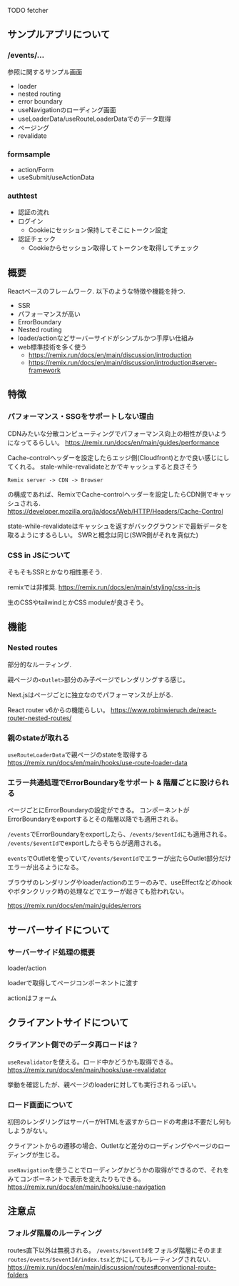 TODO fetcher

## サンプルアプリについて
### /events/...
参照に関するサンプル画面

- loader
- nested routing
- error boundary
- useNavigationのローディング画面
- useLoaderData/useRouteLoaderDataでのデータ取得
- ページング
- revalidate

### formsample

- action/Form
- useSubmit/useActionData

### authtest

- 認証の流れ
- ログイン
    - Cookieにセッション保持してそこにトークン設定
- 認証チェック
    - Cookieからセッション取得してトークンを取得してチェック



## 概要
Reactベースのフレームワーク.
以下のような特徴や機能を持つ.

- SSR
- パフォーマンスが高い
- ErrorBoundary
- Nested routing
- loader/actionなどサーバーサイドがシンプルかつ手厚い仕組み
- web標準技術を多く使う
    - https://remix.run/docs/en/main/discussion/introduction
    - https://remix.run/docs/en/main/discussion/introduction#server-framework


## 特徴
### パフォーマンス・SSGをサポートしない理由
CDNみたいな分散コンピューティングでパフォーマンス向上の相性が良いようになってるらしい。
https://remix.run/docs/en/main/guides/performance

Cache-controlヘッダーを設定したらエッジ側(Cloudfront)とかで良い感じにしてくれる。
stale-while-revalidateとかでキャッシュすると良さそう

```
Remix server -> CDN -> Browser
```
の構成であれば、RemixでCache-controlヘッダーを設定したらCDN側でキャッシュされる.
https://developer.mozilla.org/ja/docs/Web/HTTP/Headers/Cache-Control

state-while-revalidateはキャッシュを返すがバックグラウンドで最新データを取るようにするらしい。
SWRと概念は同じ(SWR側がそれを真似た)


### CSS in JSについて
そもそもSSRとかなり相性悪そう.

remixでは非推奨.
https://remix.run/docs/en/main/styling/css-in-js

生のCSSやtailwindとかCSS moduleが良さそう。


## 機能
### Nested routes
部分的なルーティング.

親ページの`<Outlet>`部分のみ子ページでレンダリングする感じ。

Next.jsはページごとに独立なのでパフォーマンスが上がる.

React router v6からの機能らしい。
https://www.robinwieruch.de/react-router-nested-routes/


### 親のstateが取れる
`useRouteLoaderData`で親ページのstateを取得する
https://remix.run/docs/en/main/hooks/use-route-loader-data


### エラー共通処理でErrorBoundaryをサポート & 階層ごとに設けられる
ページごとにErrorBoundaryの設定ができる。
コンポーネントがErrorBoundaryをexportするとその階層以降でも適用される。

`/events`でErrorBoundaryをexportしたら、`/events/$eventId`にも適用される。
`/events/$eventId`でexportしたらそちらが適用される。

`events`でOutletを使っていて`/events/$eventId`でエラーが出たらOutlet部分だけエラーが出るようになる。

ブラウザのレンダリングやloader/actionのエラーのみで、useEffectなどのhookやボタンクリック時の処理などでエラーが起きても拾われない。

https://remix.run/docs/en/main/guides/errors



## サーバーサイドについて
### サーバーサイド処理の概要
loader/action

loaderで取得してページコンポーネントに渡す

actionはフォーム


## クライアントサイドについて
### クライアント側でのデータ再ロードは？
`useRevalidator`を使える。ロード中かどうかも取得できる。
https://remix.run/docs/en/main/hooks/use-revalidator

挙動を確認したが、親ページのloaderに対しても実行されるっぽい。


### ロード画面について
初回のレンダリングはサーバーがHTMLを返すからロードの考慮は不要だし何もしようがない。

クライアントからの遷移の場合、Outletなど差分のローディングやページのローディングが生じる。

`useNavigation`を使うことでローディングかどうかの取得ができるので、それをみてコンポーネントで表示を変えたりもできる。
https://remix.run/docs/en/main/hooks/use-navigation


## 注意点
### フォルダ階層のルーティング
routes直下以外は無視される。
`/events/$eventId`をフォルダ階層にそのまま`routes/events/$eventId/index.tsx`とかにしてもルーティングされない.
https://remix.run/docs/en/main/discussion/routes#conventional-route-folders
